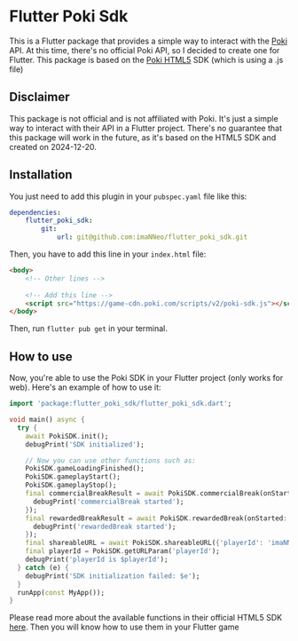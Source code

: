 # Flutter Poki Sdk
This is a Flutter package that provides a simple way to interact with the [Poki](https://poki.com/) API.
At this time, there's no official Poki API, so I decided to create one for Flutter. 
This package is based on the [Poki HTML5](https://sdk.poki.com/html5.html) SDK (which is using a .js file)

## Disclaimer
This package is not official and is not affiliated with Poki. It's just a simple way to interact with their API in a Flutter project.
There's no guarantee that this package will work in the future, as it's based on the HTML5 SDK and created on 2024-12-20.

## Installation
You just need to add this plugin in your `pubspec.yaml` file like this:
```yaml
dependencies:
	flutter_poki_sdk:
		git:
			url: git@github.com:imaNNeo/flutter_poki_sdk.git
```
Then, you have to add this line in your `index.html` file:
```html
<body>
	<!-- Other lines -->
	
	<!-- Add this line -->
	<script src="https://game-cdn.poki.com/scripts/v2/poki-sdk.js"></script>
</body>
```

Then, run `flutter pub get` in your terminal.


## How to use

Now, you're able to use the Poki SDK in your Flutter project (only works for web). 
Here's an example of how to use it:

```dart
import 'package:flutter_poki_sdk/flutter_poki_sdk.dart';

void main() async {
  try {
    await PokiSDK.init();
    debugPrint('SDK initialized');

    // Now you can use other functions such as:
    PokiSDK.gameLoadingFinished();
    PokiSDK.gameplayStart();
    PokiSDK.gameplayStop();
    final commercialBreakResult = await PokiSDK.commercialBreak(onStarted: () {
      debugPrint('commercialBreak started');
    });
    final rewardedBreakResult = await PokiSDK.rewardedBreak(onStarted: () {
      debugPrint('rewardedBreak started');
    });
    final shareableURL = await PokiSDK.shareableURL({'playerId': 'imaNNeo'});
    final playerId = PokiSDK.getURLParam('playerId');
    debugPrint('playerId is $playerId');
  } catch (e) {
    debugPrint('SDK initialization failed: $e');
  }
  runApp(const MyApp());
}
```

Please read more about the available functions in their official HTML5 SDK [here](https://sdk.poki.com/html5.html).
Then you will know how to use them in your Flutter game